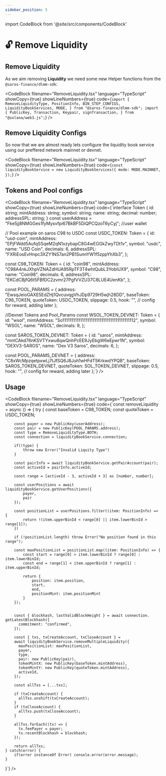 ```yaml
---
sidebar_position: 5
---
```


import CodeBlock from '@site/src/components/CodeBlock'

# 🔓 Remove Liquidity

## Remove Liquidity

As we aim removing **Liquidity** we need some new Helper functions from the `@saros-finance/dlmm-sdk`:

<CodeBlock
filename="RemoveLiquidity.tsx"
language="TypeScript"
showCopy={true}
showLineNumbers={true} code={`import {
  RemoveLiquidityType,
  PositionInfo,
  BIN_STEP_CONFIGS,
  LiquidityBookServices,
  MODE,
} from "@saros-finance/dlmm-sdk";
import {
  PublicKey,
  Transaction,
  Keypair,
  signTransaction,
} from "@solana/web3.js";`} />

## Remove Liquidity Configs

So now that we are almost ready lets configure the liquidity book service using our preffered network mainnet or devnet.

<CodeBlock
filename="RemoveLiquidity.tsx"
language="TypeScript"
showCopy={true}
showLineNumbers={true} code={`const liquidityBookService = new LiquidityBookServices({
  mode: MODE.MAINNET,
});`} />

## Tokens and Pool configs

<CodeBlock
filename="RemoveLiquidity.tsx"
language="TypeScript"
showCopy={true}
showLineNumbers={true} code={`interface Token {
id: string;
mintAddress: string;
symbol: string;
name: string;
decimal: number;
addressSPL: string;
}
const userAddress = "Fke5jj8NMGGes1fyMysvfpi67BkBF5DiQPCQzoT6yCyj"; //user wallet

// Pool example on saros C98 to USDC
const USDC_TOKEN: Token = {
id: "usd-coin",
mintAddress: "EPjFWdd5AufqSSqeM2qN1xzybapC8G4wEGGkZwyTDt1v",
symbol: "usdc",
name: "USD Coin",
decimals: 6,
addressSPL: "FXRiEosEvHnpc3XZY1NS7an2PB1SunnYW1f5zppYhXb3",
};

const C98_TOKEN: Token = {
id: "coin98",
mintAddress: "C98A4nkJXhpVZNAZdHUA95RpTF3T4whtQubL3YobiUX9",
symbol: "C98",
name: "Coin98",
decimals: 6,
addressSPL: "EKCdCBjfQ6t5FBfDC2zvmr27PgfVVZU37C8LUE4UenKb",
};

const POOL_PARAMS = {
address: "EwsqJeioGAXE5EdZHj1QvcuvqgVhJDp9729H5wjh28DD",
baseToken: C98_TOKEN,
quoteToken: USDC_TOKEN,
slippage: 0.5,
hook: "", // config for reward, adding later
};

//Devnet Tokens and Pool_Params
const WSOL_TOKEN_DEVNET: Token = {
id: "wsol",
mintAddress: "So11111111111111111111111111111111111111112",
symbol: "WSOL",
name: "WSOL",
decimals: 9,
};

const SAROS_TOKEN_DEVNET: Token = {
id: "saros",
mintAddress: "mntCAkd76nKSVTYxwu8qwQnhPcEE9JyEbgW6eEpwr1N",
symbol: "DEXV3-SAROS",
name: "Dex V3 Saros",
decimals: 6,
};

const POOL_PARAMS_DEVNET = {
address: "C8xWcMpzqetpxwLj7tJfSQ6J8Juh1wHFdT5KrkwdYPQB",
baseToken: SAROS_TOKEN_DEVNET,
quoteToken: SOL_TOKEN_DEVNET,
slippage: 0.5,
hook: "", // config for reward, adding later
};`} />

## Usage

<CodeBlock
filename="RemoveLiquidity.tsx"
language="TypeScript"
showCopy={true}
showLineNumbers={true} code={`const removeLiquidity = async () => {
try {
const baseToken = C98_TOKEN;
const quoteToken = USDC_TOKEN;

        const payer = new PublicKey(userAddress);
        const pair = new PublicKey(POOL_PARAMS.address);
        const type = RemoveLiquidityType.BOTH;
        const connection = liquidityBookService.connection;

        if(!type) {
            throw new Error("Invalid Liquity Type")
        }

        const pairInfo = await liquidityBookService.getPairAccount(pair);
        const activeId = pairInfo.activeId;

        const range = [activeId - 3, activeId + 3] as [number, number];

        const userPositions = await liquidityBookService.getUserPositions({
            payer,
            pair
        });

        const positionList = userPositions.filter((item: PositionInfo) => {
            return !(item.upperBinId < range[0] || item.lowerBinId > range[1]);
        })

        if (!positionList.length) throw Error("No position found in this range");

        const maxPositionList = positionList.map((item: PositionInfo) => {
            const start = range[0] > item.lowerBinId ? range[0] : item.lowerBinId;
            const end = range[1] < item.upperBinId ? range[1] : item.upperBinId;

            return {
                position: item.position,
                start,
                end,
                positionMint: item.positionMint
            }
        });


        const { blockhash, lastValidBlockHeight } = await connection.    getLatestBlockhash({
          commitment: "confirmed",
        });

        const { txs, txCreateAccount, txCloseAccount } =
        await liquidityBookService.removeMultipleLiquidity({
          maxPositionList: maxPositionList,
          payer,
          type,
          pair: new PublicKey(pair),
          tokenMintX: new PublicKey(baseToken.mintAddress),
          tokenMintY: new PublicKey(quoteToken.mintAddress),
          activeId,
        });

        const allTxs = [...txs];

        if (txCreateAccount) {
          allTxs.unshift(txCreateAccount);
        }
        if (txCloseAccount) {
          allTxs.push(txCloseAccount);
        }

        allTxs.forEach((tx) => {
          tx.feePayer = payer;
          tx.recentBlockhash = blockhash;
        });

        return allTxs;
    } catch(error) {
        if(error instanceOf Error) console.error(error.message);
    }

}`} />
